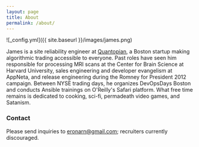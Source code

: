 ```yaml
---
layout: page
title: About
permalink: /about/
---
```


![_config.yml]({{ site.baseurl }}/images/james.png)

James is a site reliability engineer at [Quantopian](https://www.quantopian.com), a Boston startup making algorithmic trading accessible to everyone. Past roles have seen him responsible for processing MRI scans at the Center for Brain Science at Harvard University, sales engineering and developer evangelism at AppNeta, and release engineering during the Romney for President 2012 campaign. Between NYSE trading days, he organizes DevOpsDays Boston and conducts Ansible trainings on O'Reilly's Safari platform. What free time remains is dedicated to cooking, sci-fi, permadeath video games, and Satanism.

### Contact

Please send inquiries to [eronarn@gmail.com](mailto:eronarn@gmail.com); recruiters currently discouraged.